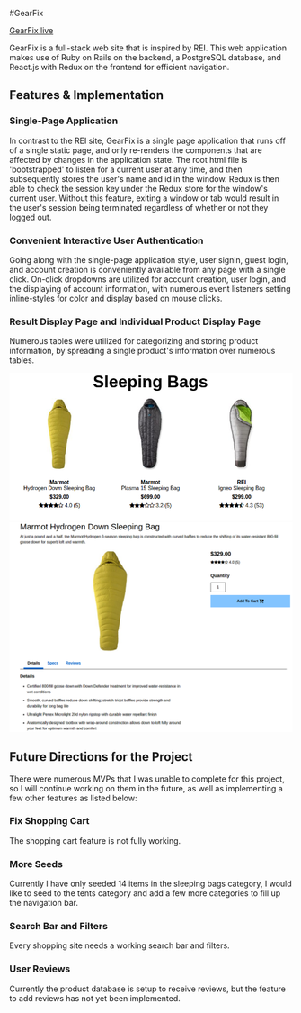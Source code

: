 #GearFix

[GearFix live][heroku]

[heroku]: https://gearfix.herokuapp.com/#/

GearFix is a full-stack web site that is inspired by REI. This web application makes use of Ruby on Rails on the backend, a PostgreSQL database, and React.js with Redux on the frontend for efficient navigation.

## Features & Implementation

### Single-Page Application

In contrast to the REI site, GearFix is a single page application that runs off of a single static page, and only re-renders the components that are affected by changes in the application state.  The root html file is 'bootstrapped' to listen for a current user at any time, and then subsequently stores the user's name and id in
the window.  Redux is then able to check the session key under the Redux store for the window's current user.
Without this feature, exiting a window or tab would result in the user's session being terminated regardless of
whether or not they logged out.

### Convenient Interactive User Authentication

Going along with the single-page application style, user signin, guest login, and account creation is conveniently
available from any page with a single click.  On-click dropdowns are utilized for account creation, user login,
and the displaying of account information, with numerous event listeners setting inline-styles for color and display based on mouse clicks.

### Result Display Page and Individual Product Display Page

Numerous tables were utilized for categorizing and storing product information, by spreading a single product's information over numerous tables.

![results screenshot](docs/screenshots/results_display.png)
![product screenshot](docs/screenshots/product_display.png)

## Future Directions for the Project

There were numerous MVPs that I was unable to complete for this project, so I will continue working on them in
the future, as well as implementing a few other features as listed below:

### Fix Shopping Cart

The shopping cart feature is not fully working.

### More Seeds

Currently I have only seeded 14 items in the sleeping bags category, I would like to seed to the tents category
and add a few more categories to fill up the navigation bar.

### Search Bar and Filters

Every shopping site needs a working search bar and filters.

### User Reviews

Currently the product database is setup to receive reviews, but the feature to add reviews has not yet been implemented.
